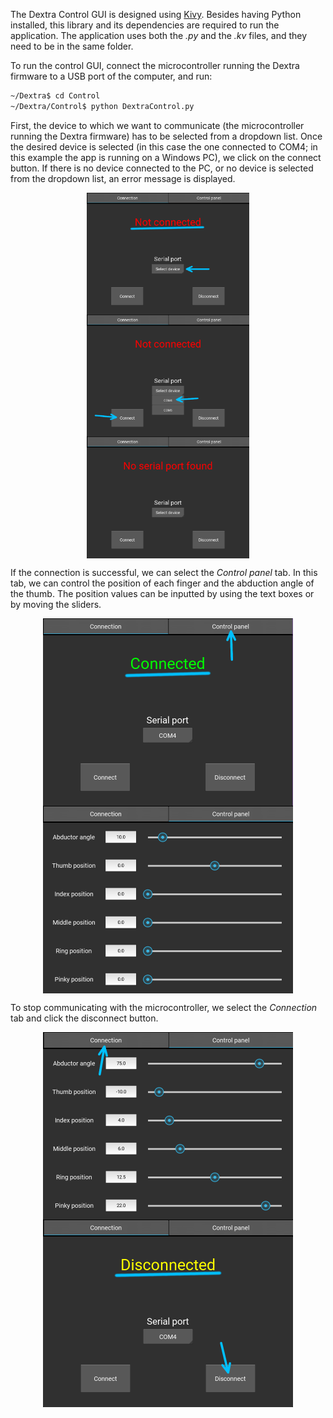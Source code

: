The Dextra Control GUI is designed using [Kivy](https://kivy.org/#home). Besides having Python installed, this library and its dependencies are required to run the application. The application uses both the *.py* and the *.kv* files, and they need to be in the same folder.

To run the control GUI, connect the microcontroller running the Dextra firmware to a USB port of the computer, and run:

```bash
~/Dextra$ cd Control
~/Dextra/Control$ python DextraControl.py
```

First, the device to which we want to communicate (the microcontroller running the Dextra firmware) has to be selected from a dropdown list. Once the desired device is selected (in this case the one connected to COM4; in this example the app is running on a Windows PC), we click on the connect button. If there is no device connected to the PC, or no device is selected from the dropdown list, an error message is displayed.

<p align="center">
<img src="../doc/images/gui/gui1.png" width="260" align="center">    <img src="../doc/images/gui/gui2.png" width="260" align="center">    <img src="../doc/images/gui/gui4.png" width="260" align="center">
</p>

If the connection is successful, we can select the *Control panel* tab. In this tab, we can control the position of each finger and the abduction angle of the thumb. The position values can be inputted by using the text boxes or by moving the sliders.

<p align="center">
<img src="../doc/images/gui/gui3.png" width="400" align="center">    <img src="../doc/images/gui/gui6.png" width="400" align="center">
</p>

To stop communicating with the microcontroller, we select the *Connection* tab and click the disconnect button.

<p align="center">
<img src="../doc/images/gui/gui7.png" width="400" align="center">    <img src="../doc/images/gui/gui5.png" width="400" align="center">
</p>
